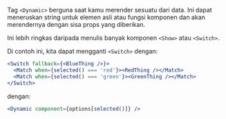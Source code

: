 Tag `<Dynamic>` berguna saat kamu merender sesuatu dari data. Ini dapat meneruskan string untuk elemen asli atau fungsi komponen dan akan merendernya dengan sisa props yang diberikan.

Ini lebih ringkas daripada menulis banyak komponen `<Show>` atau `<Switch>`.

Di contoh ini, kita dapat mengganti `<Switch>` dengan:

```jsx
<Switch fallback={<BlueThing />}>
  <Match when={selected() === 'red'}><RedThing /></Match>
  <Match when={selected() === 'green'}><GreenThing /></Match>
</Switch>
```

dengan:

```jsx
<Dynamic component={options[selected()]} />
```
